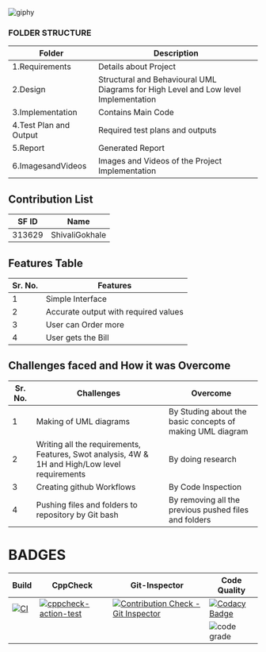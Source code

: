 ![giphy](https://user-images.githubusercontent.com/86190217/125442594-1ecb14c9-ed64-4bef-93bd-d601d11403e7.gif)
### FOLDER STRUCTURE
| Folder  | Description  |
|--- |--- |
| 1.Requirements | Details about Project |
| 2.Design | Structural and Behavioural UML Diagrams for High Level and Low level Implementation |
| 3.Implementation | Contains Main Code |
| 4.Test Plan and Output | Required test plans and outputs |
| 5.Report | Generated Report |
| 6.ImagesandVideos | Images and Videos of the Project Implementation |
## Contribution List
| SF ID  | Name          |
|---     |---            |
| 313629| ShivaliGokhale |
## Features Table
|Sr. No. | Features |
|--- |--- |
|1 | Simple Interface |
|2 | Accurate output with required values |
|3 | User can Order more |
|4| User gets the Bill |
## Challenges faced and How it was Overcome
| Sr. No. | Challenges | Overcome |
|--- |--- |--- |
|1 | Making of UML diagrams | By Studing about the basic concepts of making UML diagram |
|2 | Writing all the requirements, Features, Swot analysis, 4W & 1H and High/Low level requirements | By doing research |
|3 | Creating github Workflows | By Code Inspection |
|4 | Pushing files and folders to repository by Git bash | By removing all the previous pushed files and folders |


# BADGES 
|Build       |CppCheck      | Git-Inspector   | Code Quality|
|------------|--------------|-----------------|--------------|
|[![CI](https://github.com/ShivaliGokhale/MiniProject_shivali/actions/workflows/C%5CC++.yml/badge.svg)](https://github.com/ShivaliGokhale/MiniProject_shivali/actions/workflows/C%5CC++.yml)          |[![cppcheck-action-test](https://github.com/ShivaliGokhale/MiniProject_shivali/actions/workflows/cppcheck.yml/badge.svg)](https://github.com/ShivaliGokhale/MiniProject_shivali/actions/workflows/cppcheck.yml)      | [![Contribution Check - Git Inspector](https://github.com/ShivaliGokhale/MiniProject_shivali/actions/workflows/git_inspector.yml/badge.svg)](https://github.com/ShivaliGokhale/MiniProject_shivali/actions/workflows/git_inspector.yml)               | [![Codacy Badge](https://app.codacy.com/project/badge/Grade/ab20cb0afd60492693289c37cc226619)](https://www.codacy.com/gh/ShivaliGokhale/MiniProject_shivali/dashboard?utm_source=github.com&amp;utm_medium=referral&amp;utm_content=ShivaliGokhale/MiniProject_shivali&amp;utm_campaign=Badge_Grade)             |
|            |              |                 |  ![code grade](https://www.code-inspector.com/project/25047/score/svg)             |
